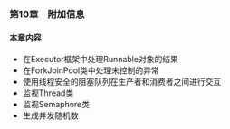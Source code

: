 ### 第10章　附加信息

#### 本章内容

+ 在Executor框架中处理Runnable对象的结果
+ 在ForkJoinPool类中处理未控制的异常
+ 使用线程安全的阻塞队列在生产者和消费者之间进行交互
+ 监视Thread类
+ 监视Semaphore类
+ 生成并发随机数

